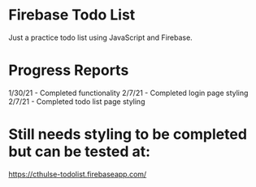 # Firebase Todo List

 Just a practice todo list using JavaScript and Firebase.

# Progress Reports
1/30/21 - Completed functionality
2/7/21 - Completed login page styling
2/7/21 - Completed todo list page styling

# Still needs styling to be completed but can be tested at: 
https://cthulse-todolist.firebaseapp.com/
